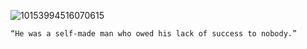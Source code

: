 ![10153994516070615](https://user-images.githubusercontent.com/2799033/163412357-567e8957-8109-4e69-a9f1-af928aa953ae.png)

```
“He was a self-made man who owed his lack of success to nobody.”
```
